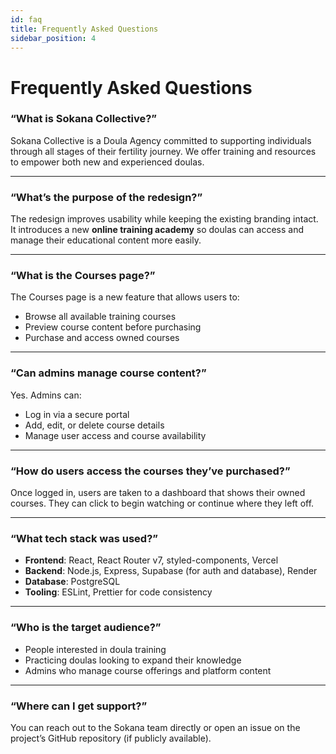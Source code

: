```yaml
---
id: faq
title: Frequently Asked Questions
sidebar_position: 4
---
```


# Frequently Asked Questions

### “What is Sokana Collective?”

Sokana Collective is a Doula Agency committed to supporting individuals through all stages of their fertility journey. We offer training and resources to empower both new and experienced doulas.

---

### “What’s the purpose of the redesign?”

The redesign improves usability while keeping the existing branding intact. It introduces a new **online training academy** so doulas can access and manage their educational content more easily.

---

### “What is the Courses page?”

The Courses page is a new feature that allows users to:
- Browse all available training courses
- Preview course content before purchasing
- Purchase and access owned courses

---

### “Can admins manage course content?”

Yes. Admins can:
- Log in via a secure portal
- Add, edit, or delete course details
- Manage user access and course availability

---

### “How do users access the courses they’ve purchased?”

Once logged in, users are taken to a dashboard that shows their owned courses. They can click to begin watching or continue where they left off.

---

### “What tech stack was used?”

- **Frontend**: React, React Router v7, styled-components, Vercel
- **Backend**: Node.js, Express, Supabase (for auth and database), Render
- **Database**: PostgreSQL
- **Tooling**: ESLint, Prettier for code consistency

---

### “Who is the target audience?”

- People interested in doula training
- Practicing doulas looking to expand their knowledge
- Admins who manage course offerings and platform content

---

### “Where can I get support?”

You can reach out to the Sokana team directly or open an issue on the project’s GitHub repository (if publicly available).
